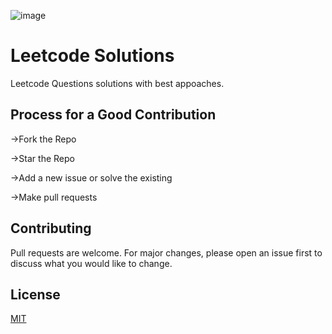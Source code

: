 ![image](https://user-images.githubusercontent.com/83485475/194397009-b07aa9d3-3f02-4044-84b4-0763f020e2fd.png)


# Leetcode Solutions

Leetcode Questions solutions with best appoaches.

## Process for a Good Contribution

->Fork the Repo

->Star the Repo

->Add a new issue or solve the existing

->Make pull requests


## Contributing
Pull requests are welcome. For major changes, please open an issue first to discuss what you would like to change.

## License
[MIT](https://choosealicense.com/licenses/mit/)
